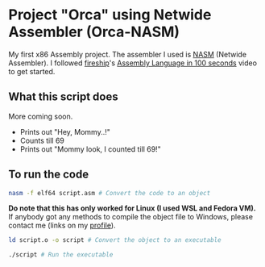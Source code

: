 # Project "Orca" using Netwide Assembler (Orca-NASM)

My first x86 Assembly project. The assembler I used is [NASM](https://www.nasm.us/) (Netwide Assembler).
I followed [fireship](https://github.com/fireship-io)'s [Assembly Language in 100 seconds](https://www.youtube.com/watch?v=4gwYkEK0gOk) video to get started.

## What this script does

More coming soon.

- Prints out "Hey, Mommy..!"
- Counts till 69
- Prints out "Mommy look, I counted till 69!"

## To run the code

```sh
nasm -f elf64 script.asm # Convert the code to an object
```

**Do note that this has only worked for Linux (I used WSL and Fedora VM).** If anybody got any methods to compile the object file to Windows, please contact me (links on my [profile](https://github.com/luqmanually)).

```sh
ld script.o -o script # Convert the object to an executable
```

```sh
./script # Run the executable
```
